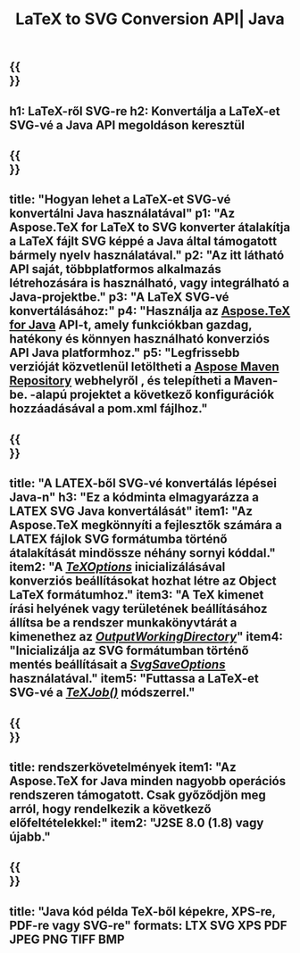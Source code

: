 ﻿---
translation: true
template: /_templates/_conversion-child-java.md
title: LaTeX to SVG Conversion API| Java
description: LaTeX-SVG konvertálási funkció. Integrálja ezt a helyszíni Java-könyvtárat a projektjébe, vagy használjon többplatformos alkalmazásokat a LaTeX SVG-vé konvertálásához.
keywords: latex svg-be api java, latex2svg integrálása
url: /java/conversion/latex-to-svg/
family: tex
platformtag: java
feature: conversion
informat: LATEX
outformat: SVG
otherformats: PNG JPEG TIFF BMP PDF XPS
---

{{<section banner>}}
---
h1: LaTeX-ről SVG-re
h2: Konvertálja a LaTeX-et SVG-vé a Java API megoldáson keresztül
---

{{<section overview>}}
---
title: "Hogyan lehet a LaTeX-et SVG-vé konvertálni Java használatával"
p1: "Az Aspose.TeX for LaTeX to SVG konverter átalakítja a LaTeX fájlt SVG képpé a Java által támogatott bármely nyelv használatával."
p2: "Az itt látható API saját, többplatformos alkalmazás létrehozására is használható, vagy integrálható a Java-projektbe."
p3: "A LaTeX SVG-vé konvertálásához:"
p4: "Használja az [Aspose.TeX for Java](https://products.aspose.com/tex/java) API-t, amely funkciókban gazdag, hatékony és könnyen használható konverziós API Java platformhoz."
p5: "Legfrissebb verzióját közvetlenül letöltheti a [Aspose Maven Repository](https://repository.aspose.com/tex/) webhelyről , és telepítheti a Maven-be. -alapú projektet a következő konfigurációk hozzáadásával a pom.xml fájlhoz."
---

{{<section feature1>}}
---
title: "A LATEX-ből SVG-vé konvertálás lépései Java-n"
h3: "Ez a kódminta elmagyarázza a LATEX SVG Java konvertálását"
item1: "Az Aspose.TeX megkönnyíti a fejlesztők számára a LATEX fájlok SVG formátumba történő átalakítását mindössze néhány sornyi kóddal."
item2: "A [*TeXOptions*](https://reference.aspose.com/tex/java/com.aspose.tex/TeXOptions) inicializálásával konverziós beállításokat hozhat létre az Object LaTeX formátumhoz."
item3: "A TeX kimenet írási helyének vagy területének beállításához állítsa be a rendszer munkakönyvtárát a kimenethez az [*OutputWorkingDirectory*](https://reference.aspose.com/tex/java/com.aspose.tex/TeXOptions#setOutputWorkingDirectory-com.aspose.tex.IOutputWorkingDirectory-)"
item4: "Inicializálja az SVG formátumban történő mentés beállításait a [*SvgSaveOptions*](https://reference.aspose.com/tex/java/com.aspose.tex.rendering/SvgSaveOptions) használatával."
item5: "Futtassa a LaTeX-et SVG-vé a [*TeXJob()*](https://reference.aspose.com/tex/java/com.aspose.tex/TeXJob) módszerrel."
---

{{<section feature2>}}
---
title: rendszerkövetelmények
item1: "Az Aspose.TeX for Java minden nagyobb operációs rendszeren támogatott. Csak győződjön meg arról, hogy rendelkezik a következő előfeltételekkel:"
item2: "J2SE 8.0 (1.8) vagy újabb."
---

{{<section widget>}}
---
title: "Java kód példa TeX-ből képekre, XPS-re, PDF-re vagy SVG-re"
formats: LTX SVG XPS PDF JPEG PNG TIFF BMP
---